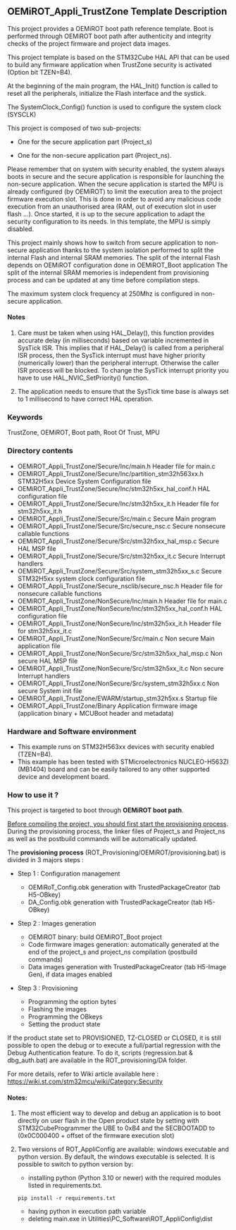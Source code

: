 ## <b>OEMiROT_Appli_TrustZone Template Description</b>

This project provides a OEMiROT boot path reference template. Boot is performed through OEMiROT boot path after authenticity and integrity checks of the project firmware and project data
images.

This project template is based on the STM32Cube HAL API that can be used
to build any firmware application when TrustZone security is activated (Option bit TZEN=B4).

At the beginning of the main program, the HAL_Init() function is called to reset
all the peripherals, initialize the Flash interface and the systick.

The SystemClock_Config() function is used to configure the system clock (SYSCLK)

This project is composed of two sub-projects:

- One for the secure application part (Project_s)

- One for the non-secure application part (Project_ns).


Please remember that on system with security enabled, the system always boots in secure and
the secure application is responsible for launching the non-secure application. When the secure application is started the MPU
is already configured (by OEMiROT) to limit the execution area to the project firmware execution slot. This is done in order to avoid
any malicious code execution from an unauthorised area (RAM, out of execution slot in user flash ...). Once started, it is up to the secure
application to adapt the security configuration to its needs. In this template, the MPU is simply disabled.

This project mainly shows how to switch from secure application to non-secure application
thanks to the system isolation performed to split the internal Flash and internal SRAM memories.
The split of the internal Flash depends on OEMiROT configuration done in OEMiROT_Boot application
The split of the internal SRAM memories is independent from provisioning process and can be updated
at any time before compilation steps.

The maximum system clock frequency at 250Mhz is configured in non-secure application.

#### <b>Notes</b>

 1. Care must be taken when using HAL_Delay(), this function provides accurate delay (in milliseconds)
    based on variable incremented in SysTick ISR. This implies that if HAL_Delay() is called from
    a peripheral ISR process, then the SysTick interrupt must have higher priority (numerically lower)
    than the peripheral interrupt. Otherwise the caller ISR process will be blocked.
    To change the SysTick interrupt priority you have to use HAL_NVIC_SetPriority() function.

 2. The application needs to ensure that the SysTick time base is always set to 1 millisecond
    to have correct HAL operation.

### <b>Keywords</b>

TrustZone, OEMiROT, Boot path, Root Of Trust, MPU

### <b>Directory contents</b>

  - OEMiROT_Appli_TrustZone/Secure/Inc/main.h                  Header file for main.c
  - OEMiROT_Appli_TrustZone/Secure/Inc/partition_stm32h563xx.h STM32H5xx Device System Configuration file
  - OEMiROT_Appli_TrustZone/Secure/Inc/stm32h5xx_hal_conf.h    HAL configuration file
  - OEMiROT_Appli_TrustZone/Secure/Inc/stm32h5xx_it.h          Header file for stm32h5xx_it.h
  - OEMiROT_Appli_TrustZone/Secure/Src/main.c                  Secure Main program
  - OEMiROT_Appli_TrustZone/Secure/Src/secure_nsc.c            Secure nonsecure callable functions
  - OEMiROT_Appli_TrustZone/Secure/Src/stm32h5xx_hal_msp.c     Secure HAL MSP file
  - OEMiROT_Appli_TrustZone/Secure/Src/stm32h5xx_it.c          Secure Interrupt handlers
  - OEMiROT_Appli_TrustZone/Secure/Src/system_stm32h5xx_s.c    Secure STM32H5xx system clock configuration file
  - OEMiROT_Appli_TrustZone/Secure_nsclib/secure_nsc.h         Header file for nonsecure callable functions
  - OEMiROT_Appli_TrustZone/NonSecure/Inc/main.h               Header file for main.c
  - OEMiROT_Appli_TrustZone/NonSecure/Inc/stm32h5xx_hal_conf.h HAL configuration file
  - OEMiROT_Appli_TrustZone/NonSecure/Inc/stm32h5xx_it.h       Header file for stm32h5xx_it.c
  - OEMiROT_Appli_TrustZone/NonSecure/Src/main.c               Non secure Main application file
  - OEMiROT_Appli_TrustZone/NonSecure/Src/stm32h5xx_hal_msp.c  Non secure HAL MSP file
  - OEMiROT_Appli_TrustZone/NonSecure/Src/stm32h5xx_it.c       Non secure Interrupt handlers
  - OEMiROT_Appli_TrustZone/NonSecure/Src/system_stm32h5xx.c   Non secure System init file
  - OEMiROT_Appli_TrustZone/EWARM/startup_stm32h5xx.s          Startup file
  - OEMiROT_Appli_TrustZone/Binary                             Application firmware image (application binary + MCUBoot header and metadata)

### <b>Hardware and Software environment</b>

  - This example runs on STM32H563xx devices with security enabled (TZEN=B4).
  - This example has been tested with STMicroelectronics NUCLEO-H563ZI (MB1404)
    board and can be easily tailored to any other supported device
    and development board.

### <b>How to use it ?</b>

This project is targeted to boot through <b>OEMiROT boot path</b>.

<u>Before compiling the project, you should first start the provisioning process</u>. During the provisioning process, the linker files
of Project_s and Project_ns as well as the postbuild commands will be automatically updated.

The <b>provisioning process</b> (ROT_Provisioning/OEMiROT/provisioning.bat) is divided in 3 majors steps :

  - Step 1 : Configuration management

     - OEMiRoT_Config.obk generation with TrustedPackageCreator (tab H5-OBkey)
     - DA_Config.obk generation with TrustedPackageCreator (tab H5-OBkey)

  - Step 2 : Images generation

     - OEMiROT binary: build OEMiROT_Boot project
     - Code firmware images generation: automatically generated at the end of the project_s and project_ns compilation (postbuild commands)
     - Data images generation with TrustedPackageCreator (tab H5-Image Gen), if data images enabled

  - Step 3 : Provisioning

     - Programming the option bytes
     - Flashing the images
     - Programming the OBkeys
     - Setting the product state

If the product state set to PROVISIONED, TZ-CLOSED or CLOSED, it is still possible to open the debug or to execute a full/partial regression
with the Debug Authentication feature. To do it, scripts (regression.bat & dbg_auth.bat) are available in the ROT_provisioning/DA folder.

For more details, refer to Wiki article available here : https://wiki.st.com/stm32mcu/wiki/Category:Security

#### <b>Notes:</b>

  1. The most efficient way to develop and debug an application is to boot directly on user flash in the Open product state by setting with
     STM32CubeProgrammer the UBE to 0xB4 and the SECBOOTADD to (0x0C000400 + offset of the firmware execution slot)

  2. Two versions of ROT_AppliConfig are available: windows executable and python version. By default, the windows executable is selected. It
     is possible to switch to python version by:
        - installing python (Python 3.10 or newer) with the required modules listed in requirements.txt.
        ```
        pip install -r requirements.txt
        ```
        - having python in execution path variable
        - deleting main.exe in Utilities\PC_Software\ROT_AppliConfig\dist



